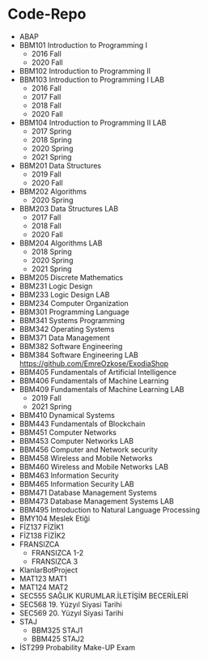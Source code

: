 # Code-Repo
  + ABAP
  + BBM101 Introduction to Programming I
    + 2016 Fall
    + 2020 Fall
  + BBM102 Introduction to Programming II
  + BBM103 Introduction to Programming I LAB
    + 2016 Fall
    + 2017 Fall
    + 2018 Fall
    + 2020 Fall
  + BBM104 Introduction to Programming II LAB
    + 2017 Spring
    + 2018 Spring
    + 2020 Spring
    + 2021 Spring
  + BBM201 Data Structures
    + 2019 Fall
    + 2020 Fall
  + BBM202 Algorithms
    + 2020 Spring
  + BBM203 Data Structures LAB
    + 2017 Fall
    + 2018 Fall
    + 2020 Fall
  + BBM204 Algorithms LAB
    + 2018 Spring
    + 2020 Spring
    + 2021 Spring
  + BBM205 Discrete Mathematics
  + BBM231 Logic Design
  + BBM233 Logic Design LAB
  + BBM234 Computer Organization
  + BBM301 Programming Language
  + BBM341 Systems Programming
  + BBM342 Operating Systems
  + BBM371 Data Management
  + BBM382 Software Engineering
  + BBM384 Software Engineering LAB
    https://github.com/EmreOzkose/ExodiaShop
  + BBM405 Fundamentals of Artificial Intelligence
  + BBM406 Fundamentals of Machine Learning
  + BBM409 Fundamentals of Machine Learning LAB
    + 2019 Fall
    + 2021 Spring
  + BBM410 Dynamical Systems
  + BBM443 Fundamentals of Blockchain
  + BBM451 Computer Networks
  + BBM453 Computer Networks LAB
  + BBM456 Computer and Network security
  + BBM458 Wireless and Mobile Networks
  + BBM460 Wireless and Mobile Networks LAB
  + BBM463 Information Security
  + BBM465 Information Security LAB
  + BBM471 Database Management Systems
  + BBM473 Database Management Systems LAB
  + BBM495 Introduction to Natural Language Processing
  + BMY104 Meslek Etiği
  + FİZ137 FİZİK1
  + FİZ138 FİZİK2
  + FRANSIZCA
    + FRANSIZCA 1-2
    + FRANSIZCA 3
  + KlanlarBotProject
  + MAT123 MAT1
  + MAT124 MAT2
  + SEC555 SAĞLIK KURUMLAR.İLETİŞİM BECERİLERİ
  + SEC568 19. Yüzyıl Siyasi Tarihi
  + SEC569 20. Yüzyıl Siyasi Tarihi
  + STAJ
    + BBM325 STAJ1
    + BBM425 STAJ2
  + İST299 Probability Make-UP Exam
  



